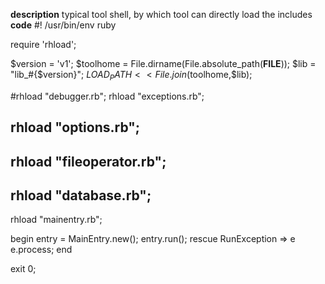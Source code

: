 **description**
typical tool shell, by which tool can directly load the includes
**code**
#! /usr/bin/env ruby

require 'rhload';

$version = 'v1';
$toolhome = File.dirname(File.absolute_path(__FILE__));
$lib = "lib_#{$version}";
$LOAD_PATH << File.join($toolhome,$lib);

#rhload "debugger.rb";
rhload "exceptions.rb";
## rhload "options.rb";
## rhload "fileoperator.rb";
## rhload "database.rb";
rhload "mainentry.rb";

begin
	entry = MainEntry.new();
	entry.run();
rescue RunException => e
	e.process;
end

exit 0;
